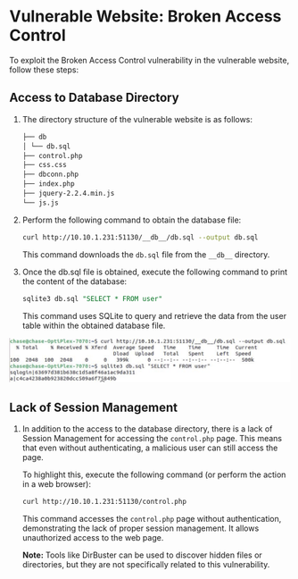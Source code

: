 # Vulnerable Website: Broken Access Control

To exploit the Broken Access Control vulnerability in the vulnerable website, follow these steps:

## Access to Database Directory

1. The directory structure of the vulnerable website is as follows:

    ```bash
    ├── db
    │ └── db.sql
    ├── control.php
    ├── css.css
    ├── dbconn.php
    ├── index.php
    ├── jquery-2.2.4.min.js
    └── js.js
    ```


2. Perform the following command to obtain the database file:

    ```bash
    curl http://10.10.1.231:51130/__db__/db.sql --output db.sql
    ```

    This command downloads the `db.sql` file from the `__db__` directory.

3. Once the db.sql file is obtained, execute the following command to print the content of the database:

    ```sql
    sqlite3 db.sql "SELECT * FROM user"
    ```

    This command uses SQLite to query and retrieve the data from the user table within the obtained database file.

<div align="center">
        <img src="database-dumping.PNG" alt="Database Dumping">
</div>

## Lack of Session Management

1. In addition to the access to the database directory, there is a lack of Session Management for accessing the `control.php` page. This means that even without authenticating, a malicious user can still access the page.

    To highlight this, execute the following command (or perform the action in a web browser):

    ```bash
    curl http://10.10.1.231:51130/control.php
    ```

    This command accesses the `control.php` page without authentication, demonstrating the lack of proper session management. It allows unauthorized access to the web page.

    **Note:** Tools like DirBuster can be used to discover hidden files or directories, but they are not specifically related to this vulnerability.